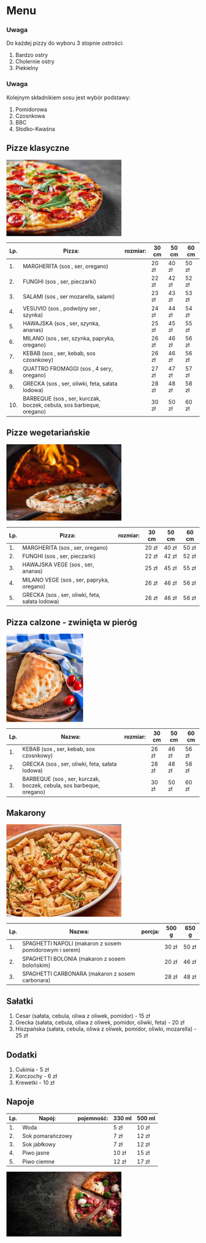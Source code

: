 # Menu
### Uwaga
Do każdej pizzy do wyboru 3 stopnie ostrości:
1. Bardzo ostry
2. Cholernie ostry
3. Piekielny
### Uwaga
Kolejnym składnikiem sosu jest wybór podstawy:
1. Pomidorowa
2. Czosnkowa
3. BBC
4. Słodko-Kwaśna
## Pizze klasyczne

<img src = "PizzaImg/pobrane.jpg" width = 300>

|Lp.| Pizza:                                                                 | rozmiar:           | 30 cm | 50 cm | 60 cm |
|---|------------------------------------------------------------------------|--------------------|-------|-------|-------|
|1. |MARGHERITA (sos , ser, oregano)                                         |                    | 20 zł | 40 zł | 50 zł |
|2. |FUNGHI (sos , ser, pieczarki)                                           |                    | 22 zł | 42 zł | 52 zł |
|3. |SALAMI (sos , ser mozarella, salami)                                    |                    | 23 zł | 43 zł | 53 zł |
|4. |VESUVIO (sos , podwójny ser , szynka)                                   |                    | 24 zł | 44 zł | 54 zł |
|5. |HAWAJSKA (sos , ser, szynka, ananas)                                    |                    | 25 zł | 45 zł | 55 zł |
|6. |MILANO (sos , ser, szynka, papryka, oregano)                            |                    | 26 zł | 46 zł | 56 zł |
|7. |KEBAB (sos , ser, kebab, sos czosnkowy)                                 |                    | 26 zł | 46 zł | 56 zł |
|8. |QUATTRO FROMAGGI (sos , 4 sery, oregano)                                |                    | 27 zł | 47 zł | 57 zł |
|9. |GRECKA (sos , ser, oliwki, feta, sałata lodowa)                         |                    | 28 zł | 48 zł | 58 zł |
|10.|BARBEQUE (sos , ser, kurczak, boczek, cebula, sos barbeque, oregano)    |                    | 30 zł | 50 zł | 60 zł |

## Pizze wegetariańskie 

<img src = "PizzaImg/pobrane (1).jpg" width = 300>

|Lp.| Pizza:                                                                 | rozmiar:           | 30 cm | 50 cm | 60 cm |
|---|------------------------------------------------------------------------|--------------------|-------|-------|-------|
|1. |MARGHERITA (sos , ser, oregano)                                         |                    | 20 zł | 40 zł | 50 zł |
|2. |FUNGHI (sos , ser, pieczarki)                                           |                    | 22 zł | 42 zł | 52 zł |
|3. |HAWAJSKA VEGE (sos , ser, ananas)                                       |                    | 25 zł | 45 zł | 55 zł |
|4. |MILANO VEGE (sos , ser, papryka, oregano)                               |                    | 26 zł | 46 zł | 56 zł |
|5. |GRECKA (sos , ser, oliwki, feta, sałata lodowa)                         |                    | 26 zł | 46 zł | 56 zł |

## Pizza calzone - zwinięta w pieróg

<img src = "PizzaImg/pizza-calzone.jpeg" width = 200>

|Lp.| Nazwa:                                                                 | rozmiar:           | 30 cm | 50 cm | 60 cm |
|---|------------------------------------------------------------------------|--------------------|-------|-------|-------|
|1. |KEBAB (sos , ser, kebab, sos czosnkowy)                                 |                    | 26 zł | 46 zł | 56 zł |
|2. |GRECKA (sos , ser, oliwki, feta, sałata lodowa)                         |                    | 28 zł | 48 zł | 58 zł |
|3. |BARBEQUE (sos , ser, kurczak, boczek, cebula, sos barbeque, oregano)    |                    | 30 zł | 50 zł | 60 zł |

## Makarony

<img src = "PizzaImg/pobrane (3).jpg" width = 300>

|Lp.| Nazwa:                                                               | porcja:            | 500 g | 650 g | 
|---|----------------------------------------------------------------------|--------------------|-------|-------|
|1. |SPAGHETTI NAPOLI (makaron z sosem pomidorowym i serem)                |                    | 30 zł | 50 zł | 
|2. |SPAGHETTI BOLONIA (makaron z sosem bolońskim)                         |                    | 20 zł | 46 zł | 
|3. |SPAGHETTI CARBONARA (makaron z sosem carbonara)                       |                    | 28 zł | 48 zł | 

## Sałatki

1. Cesar (sałata, cebula, oliwa z oliwek, pomidor) - 15 zł
2. Grecka (sałata, cebula, oliwa z oliwek, pomidor, oliwki, feta) - 20 zł
3. Hiszpańska (sałata, cebula, oliwa z oliwek, pomidor, oliwki, mozarella) - 25 zł

## Dodatki

1. Cukinia - 5 zł
2. Korczochy - 6 zł
3. Krewetki - 10 zł

## Napoje

|Lp.| Napój:                                                 | pojemność:         | 330 ml | 500 ml |
|---|--------------------------------------------------------|--------------------|--------|--------|
|1. |Woda                                                    |                    | 5 zł   | 10 zł  |  
|2. |Sok pomarańczowy                                        |                    | 7 zł   | 12 zł  | 
|3. |Sok jabłkowy                                            |                    | 7 zł   | 12 zł  |
|4. |Piwo jasne                                              |                    | 10 zł  | 15 zł  | 
|5. |Piwo ciemne                                             |                    | 12 zł  | 17 zł  | 

<img src = "PizzaImg/pobrane (2).jpg" width = 300>
